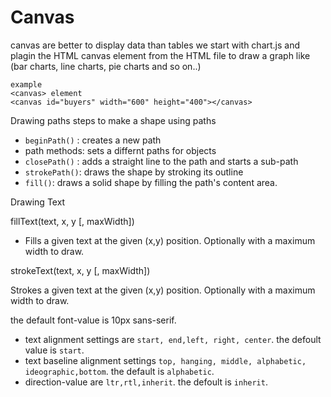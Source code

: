 # Canvas
canvas are better to display data than tables
we start with chart.js and plagin the HTML canvas element from the HTML file to draw a graph like (bar charts, line charts, pie charts and so on..)
```
example
<canvas> element 
<canvas id="buyers" width="600" height="400"></canvas>
```
Drawing paths
steps to make a shape using paths
- `beginPath()` : creates a new path
- path methods: sets a differnt paths for objects
-  `closePath()` : adds a straight line to the path and starts a sub-path
- `strokePath()`: draws the shape by stroking its outline
- `fill()`: draws a solid shape by filling the path's content area.



Drawing Text

fillText(text, x, y [, maxWidth])

- Fills a given text at the given (x,y) position. Optionally with a maximum width to draw.

strokeText(text, x, y [, maxWidth])

Strokes a given text at the given (x,y) position. Optionally with a maximum width to draw.

the default font-value is 10px sans-serif.

- text alignment settings are `start, end,left, right, center`. the defoult value is `start`.
- text baseline alignment settings `top, hanging, middle, alphabetic, ideographic,bottom`. the default is `alphabetic`.
- direction-value are `ltr,rtl,inherit`. the defoult is `inherit`.
